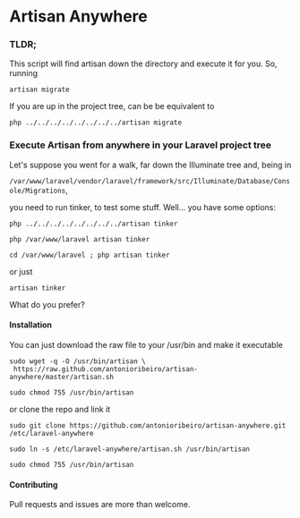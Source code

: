 Artisan Anywhere
================

### TLDR;

This script will find artisan down the directory and execute it for you. So, running

`artisan migrate`

If you are up in the project tree, can be be equivalent to

`php ../../../../../../../../artisan migrate`

### Execute Artisan from anywhere in your Laravel project tree

Let's suppose you went for a walk, far down the Illuminate tree and, being in 

`/var/www/laravel/vendor/laravel/framework/src/Illuminate/Database/Console/Migrations`, 

you need to run tinker, to test some stuff. Well... you have some options:

```
php ../../../../../../../../artisan tinker

php /var/www/laravel artisan tinker

cd /var/www/laravel ; php artisan tinker
```

or just

```
artisan tinker
```

What do you prefer?

#### Installation

You can just download the raw file to your /usr/bin and make it executable

```
sudo wget -q -O /usr/bin/artisan \
 https://raw.github.com/antonioribeiro/artisan-anywhere/master/artisan.sh

sudo chmod 755 /usr/bin/artisan
```

or clone the repo and link it

```
sudo git clone https://github.com/antonioribeiro/artisan-anywhere.git /etc/laravel-anywhere

sudo ln -s /etc/laravel-anywhere/artisan.sh /usr/bin/artisan

sudo chmod 755 /usr/bin/artisan
```

#### Contributing

Pull requests and issues are more than welcome.
